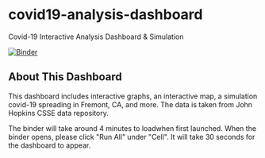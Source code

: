 # covid19-analysis-dashboard
Covid-19 Interactive Analysis Dashboard & Simulation


[![Binder](https://mybinder.org/badge_logo.svg)](https://mybinder.org/v2/gh/ellenfang77/covid19-analysis-dashboard.git/master?filepath=covid_19_analysis.ipynb)

## About This Dashboard
This dashboard includes interactive graphs, an interactive map, a simulation covid-19 spreading in Fremont, CA, and more. The data is taken from John Hopkins CSSE data repository.

The binder will take around 4 minutes to loadwhen first launched. 
When the binder opens, please click "Run All" under "Cell". It will take 30 seconds for the dashboard to appear.

